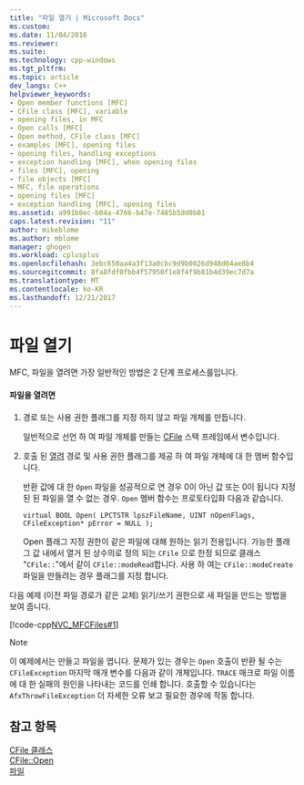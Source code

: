 ```yaml
---
title: "파일 열기 | Microsoft Docs"
ms.custom: 
ms.date: 11/04/2016
ms.reviewer: 
ms.suite: 
ms.technology: cpp-windows
ms.tgt_pltfrm: 
ms.topic: article
dev_langs: C++
helpviewer_keywords:
- Open member functions [MFC]
- CFile class [MFC], variable
- opening files, in MFC
- Open calls [MFC]
- Open method, CFile class [MFC]
- examples [MFC], opening files
- opening files, handling exceptions
- exception handling [MFC], when opening files
- files [MFC], opening
- file objects [MFC]
- MFC, file operations
- opening files [MFC]
- exception handling [MFC], opening files
ms.assetid: a991b8ec-b04a-4766-b47e-7485b5dd0b01
caps.latest.revision: "11"
author: mikeblome
ms.author: mblome
manager: ghogen
ms.workload: cplusplus
ms.openlocfilehash: 3ebc650aa4a3f13a0cbc9d9b0026d948d64ae8b4
ms.sourcegitcommit: 8fa8fdf0fbb4f57950f1e8f4f9b81b4d39ec7d7a
ms.translationtype: MT
ms.contentlocale: ko-KR
ms.lasthandoff: 12/21/2017
---
```

# <a name="opening-files"></a>파일 열기
MFC, 파일을 열려면 가장 일반적인 방법은 2 단계 프로세스를입니다.  
  
#### <a name="to-open-a-file"></a>파일을 열려면  
  
1.  경로 또는 사용 권한 플래그를 지정 하지 않고 파일 개체를 만듭니다.  
  
     일반적으로 선언 하 여 파일 개체를 만들는 [CFile](../mfc/reference/cfile-class.md) 스택 프레임에서 변수입니다.  
  
2.  호출 된 [열려](../mfc/reference/cfile-class.md#open) 경로 및 사용 권한 플래그를 제공 하 여 파일 개체에 대 한 멤버 함수입니다.  
  
     반환 값에 대 한 `Open` 파일을 성공적으로 연 경우 0이 아닌 값 또는 0이 됩니다 지정된 된 파일을 열 수 없는 경우. `Open` 멤버 함수는 프로토타입화 다음과 같습니다.  
  
     `virtual BOOL Open( LPCTSTR lpszFileName, UINT nOpenFlags, CFileException* pError = NULL );`  
  
     Open 플래그 지정 권한이 같은 파일에 대해 원하는 읽기 전용입니다. 가능한 플래그 값 내에서 열거 된 상수의로 정의 되는 `CFile` 으로 한정 되므로 클래스 "`CFile::`"에서 같이 `CFile::modeRead`합니다. 사용 하 여는 `CFile::modeCreate` 파일을 만들려는 경우 플래그를 지정 합니다.  
  
 다음 예제 (이전 파일 경로가 같은 교체) 읽기/쓰기 권한으로 새 파일을 만드는 방법을 보여 줍니다.  
  
 [!code-cpp[NVC_MFCFiles#1](../atl-mfc-shared/reference/codesnippet/cpp/opening-files_1.cpp)]  
  
> [!NOTE]
>  이 예제에서는 만들고 파일을 엽니다. 문제가 있는 경우는 `Open` 호출이 반환 될 수는 `CFileException` 마지막 매개 변수를 다음과 같이 개체입니다. `TRACE` 매크로 파일 이름에 대 한 실패의 원인을 나타내는 코드를 인쇄 합니다. 호출할 수 있습니다는 `AfxThrowFileException` 더 자세한 오류 보고 필요한 경우에 작동 합니다.  
  
## <a name="see-also"></a>참고 항목  
 [CFile 클래스](../mfc/reference/cfile-class.md)   
 [CFile::Open](../mfc/reference/cfile-class.md#open)   
 [파일](../mfc/files-in-mfc.md)

